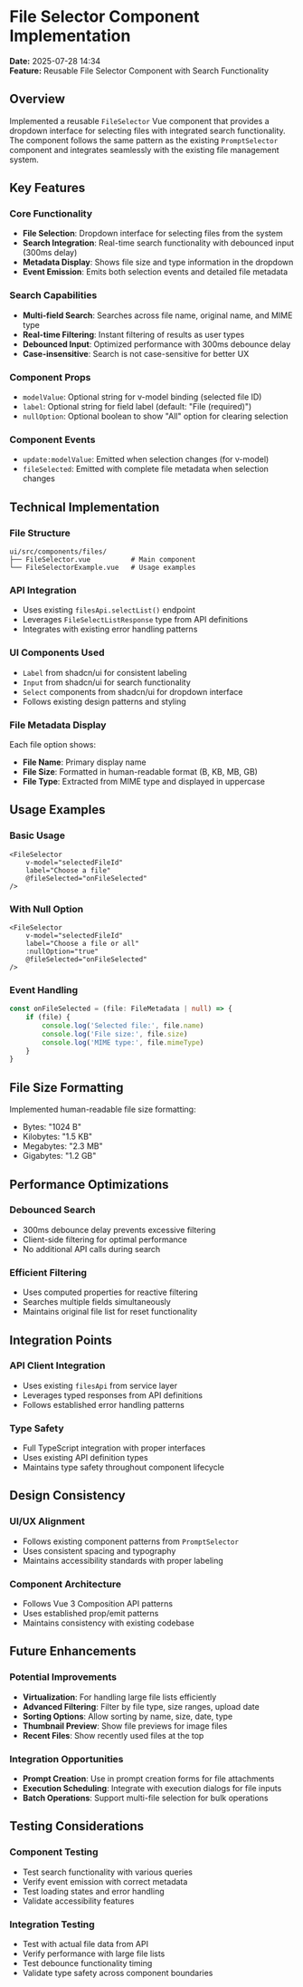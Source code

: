 # File Selector Component Implementation

**Date:** 2025-07-28 14:34  
**Feature:** Reusable File Selector Component with Search Functionality

## Overview

Implemented a reusable `FileSelector` Vue component that provides a dropdown interface for selecting files with integrated search functionality. The component follows the same pattern as the existing `PromptSelector` component and integrates seamlessly with the existing file management system.

## Key Features

### Core Functionality
- **File Selection**: Dropdown interface for selecting files from the system
- **Search Integration**: Real-time search functionality with debounced input (300ms delay)
- **Metadata Display**: Shows file size and type information in the dropdown
- **Event Emission**: Emits both selection events and detailed file metadata

### Search Capabilities
- **Multi-field Search**: Searches across file name, original name, and MIME type
- **Real-time Filtering**: Instant filtering of results as user types
- **Debounced Input**: Optimized performance with 300ms debounce delay
- **Case-insensitive**: Search is not case-sensitive for better UX

### Component Props
- `modelValue`: Optional string for v-model binding (selected file ID)
- `label`: Optional string for field label (default: "File (required)")
- `nullOption`: Optional boolean to show "All" option for clearing selection

### Component Events
- `update:modelValue`: Emitted when selection changes (for v-model)
- `fileSelected`: Emitted with complete file metadata when selection changes

## Technical Implementation

### File Structure
```
ui/src/components/files/
├── FileSelector.vue          # Main component
└── FileSelectorExample.vue   # Usage examples
```

### API Integration
- Uses existing `filesApi.selectList()` endpoint
- Leverages `FileSelectListResponse` type from API definitions
- Integrates with existing error handling patterns

### UI Components Used
- `Label` from shadcn/ui for consistent labeling
- `Input` from shadcn/ui for search functionality
- `Select` components from shadcn/ui for dropdown interface
- Follows existing design patterns and styling

### File Metadata Display
Each file option shows:
- **File Name**: Primary display name
- **File Size**: Formatted in human-readable format (B, KB, MB, GB)
- **File Type**: Extracted from MIME type and displayed in uppercase

## Usage Examples

### Basic Usage
```vue
<FileSelector 
    v-model="selectedFileId" 
    label="Choose a file"
    @fileSelected="onFileSelected"
/>
```

### With Null Option
```vue
<FileSelector 
    v-model="selectedFileId" 
    label="Choose a file or all"
    :nullOption="true"
    @fileSelected="onFileSelected"
/>
```

### Event Handling
```typescript
const onFileSelected = (file: FileMetadata | null) => {
    if (file) {
        console.log('Selected file:', file.name)
        console.log('File size:', file.size)
        console.log('MIME type:', file.mimeType)
    }
}
```

## File Size Formatting

Implemented human-readable file size formatting:
- Bytes: "1024 B"
- Kilobytes: "1.5 KB" 
- Megabytes: "2.3 MB"
- Gigabytes: "1.2 GB"

## Performance Optimizations

### Debounced Search
- 300ms debounce delay prevents excessive filtering
- Client-side filtering for optimal performance
- No additional API calls during search

### Efficient Filtering
- Uses computed properties for reactive filtering
- Searches multiple fields simultaneously
- Maintains original file list for reset functionality

## Integration Points

### API Client Integration
- Uses existing `filesApi` from service layer
- Leverages typed responses from API definitions
- Follows established error handling patterns

### Type Safety
- Full TypeScript integration with proper interfaces
- Uses existing API definition types
- Maintains type safety throughout component lifecycle

## Design Consistency

### UI/UX Alignment
- Follows existing component patterns from `PromptSelector`
- Uses consistent spacing and typography
- Maintains accessibility standards with proper labeling

### Component Architecture
- Follows Vue 3 Composition API patterns
- Uses established prop/emit patterns
- Maintains consistency with existing codebase

## Future Enhancements

### Potential Improvements
- **Virtualization**: For handling large file lists efficiently
- **Advanced Filtering**: Filter by file type, size ranges, upload date
- **Sorting Options**: Allow sorting by name, size, date, type
- **Thumbnail Preview**: Show file previews for image files
- **Recent Files**: Show recently used files at the top

### Integration Opportunities
- **Prompt Creation**: Use in prompt creation forms for file attachments
- **Execution Scheduling**: Integrate with execution dialogs for file inputs
- **Batch Operations**: Support multi-file selection for bulk operations

## Testing Considerations

### Component Testing
- Test search functionality with various queries
- Verify event emission with correct metadata
- Test loading states and error handling
- Validate accessibility features

### Integration Testing
- Test with actual file data from API
- Verify performance with large file lists
- Test debounce functionality timing
- Validate type safety across component boundaries
